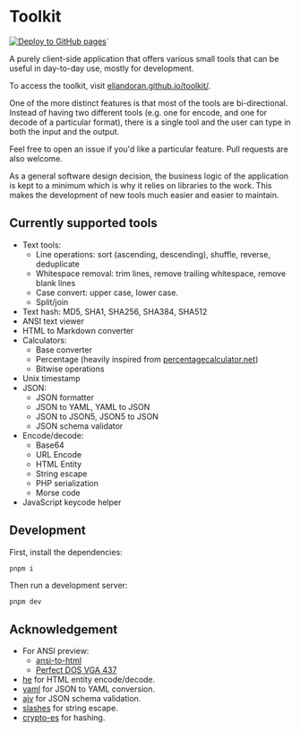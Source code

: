 # Toolkit

[![Deploy to GitHub pages](https://github.com/eliandoran/toolkit/actions/workflows/gh-pages.yml/badge.svg)](https://github.com/eliandoran/toolkit/actions/workflows/gh-pages.yml)`


A purely client-side application that offers various small tools that can be useful in day-to-day use, mostly for development.

To access the toolkit, visit [eliandoran.github.io/toolkit/](https://eliandoran.github.io/toolkit/).

One of the more distinct features is that most of the tools are bi-directional. Instead of having two different tools (e.g. one for encode, and one for decode of a particular format), there is a single tool and the user can type in both the input and the output.

Feel free to open an issue if you'd like a particular feature. Pull requests are also welcome.

As a general software design decision, the business logic of the application is kept to a minimum which is why it relies on libraries to the work. This makes the development of new tools much easier and easier to maintain.

## Currently supported tools

* Text tools:
    * Line operations: sort (ascending, descending), shuffle, reverse, deduplicate
    * Whitespace removal: trim lines, remove trailing whitespace, remove blank lines
    * Case convert: upper case, lower case.
    * Split/join
* Text hash: MD5, SHA1, SHA256, SHA384, SHA512
* ANSI text viewer
* HTML to Markdown converter
* Calculators:
    * Base converter
    * Percentage (heavily inspired from [percentagecalculator.net](https://percentagecalculator.net/))
    * Bitwise operations
* Unix timestamp
* JSON:
    * JSON formatter
    * JSON to YAML, YAML to JSON
    * JSON to JSON5, JSON5 to JSON
    * JSON schema validator
* Encode/decode:
    * Base64
    * URL Encode
    * HTML Entity
    * String escape
    * PHP serialization
    * Morse code
* JavaScript keycode helper

## Development

First, install the dependencies:

```sh
pnpm i
```

Then run a development server:

```
pnpm dev
```

## Acknowledgement

* For ANSI preview:
    * [ansi-to-html](https://www.npmjs.com/package/ansi-to-html)
    * [Perfect DOS VGA 437](https://www.dafont.com/perfect-dos-vga-437.font)
* [he](https://www.npmjs.com/package/he) for HTML entity encode/decode.
* [yaml](https://www.npmjs.com/package/yaml) for JSON to YAML conversion.
* [ajv](https://www.npmjs.com/package/ajv) for JSON schema validation.
* [slashes](https://www.npmjs.com/package/slashes) for string escape.
* [crypto-es](https://github.com/entronad/crypto-es) for hashing.